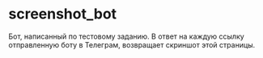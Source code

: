 # screenshot_bot
Бот, написанный по тестовому заданию. В ответ на каждую ссылку отправленную боту в Телеграм, возвращает скриншот этой страницы.
